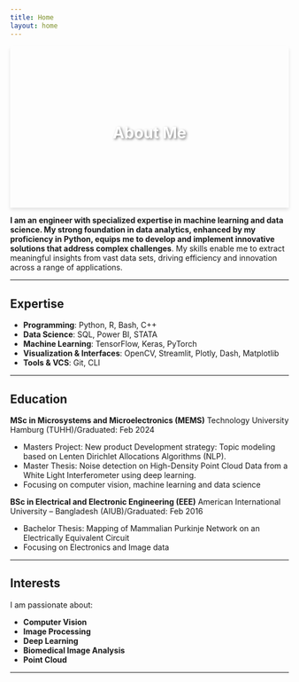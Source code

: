```yaml
---
title: Home
layout: home
---
```



<div style="background: url('https://www.innovationaus.com/wp-content/uploads/2020/07/Security_410057710_OP.jpg') no-repeat center center; background-size: cover; box-shadow: 0 4px 6px rgba(0,0,0,0.1); text-align: center; padding: 100px 20px;">
    <h1 style="color: white; text-shadow: 2px 2px 4px rgba(0,0,0,0.5);">About Me</h1>
</div>

**I am an engineer with specialized expertise in machine learning and data science. My strong foundation in data analytics, enhanced by my proficiency in Python, equips me to develop and implement innovative solutions 
  that address complex challenges**.
  My skills enable me to extract meaningful insights from vast data sets, driving efficiency and innovation across a range of applications.

---
## Expertise

- **Programming**: Python, R, Bash, C++
- **Data Science**: SQL, Power BI, STATA
- **Machine Learning**: TensorFlow, Keras, PyTorch
- **Visualization & Interfaces**: OpenCV, Streamlit, Plotly, Dash, Matplotlib
- **Tools & VCS**: Git, CLI

---
## Education

**MSc in Microsystems and Microelectronics (MEMS)**
Technology University Hamburg (TUHH)/Graduated: Feb 2024
- Masters Project: New product Development strategy: Topic modeling based 
on Lenten Dirichlet Allocations Algorithms (NLP).
-	Master Thesis: Noise detection on High-Density Point Cloud Data from a White Light Interferometer using deep learning. 
-	Focusing on computer vision, machine learning and data science 

**BSc in Electrical and Electronic Engineering (EEE)**
American International University – Bangladesh (AIUB)/Graduated: Feb 2016
-	Bachelor Thesis: Mapping of Mammalian Purkinje Network on an Electrically Equivalent Circuit
-	Focusing on Electronics and Image data 

---
## Interests

I am passionate about:
- **Computer Vision**
- **Image Processing**
- **Deep Learning**
- **Biomedical Image Analysis**
- **Point Cloud**

---

